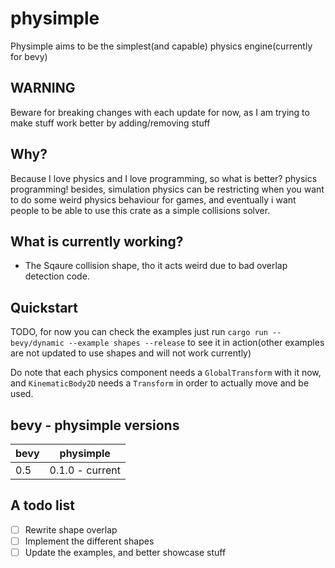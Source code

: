 # physimple

Physimple aims to be the simplest(and capable) physics engine(currently for bevy)

## WARNING

Beware for breaking changes with each update for now, as I am trying to make stuff work better by adding/removing stuff

## Why?

Because I love physics and I love programming, so what is better? physics programming!
besides, simulation physics can be restricting when you want to do some weird physics behaviour for games,
and eventually i want people to be able to use this crate as a simple collisions solver.

## What is currently working?

- The Sqaure collision shape, tho it acts weird due to bad overlap detection code.

## Quickstart

TODO, for now you can check the examples
just run
`cargo run --bevy/dynamic --example shapes --release`
to see it in action(other examples are not updated to use shapes and will not work currently)

Do note that each physics component needs a `GlobalTransform` with it now,
and `KinematicBody2D` needs a `Transform` in order to actually move and be used.

## bevy - physimple versions

| bevy | physimple       |
|------|-----------------|
| 0.5  | 0.1.0 - current |

## A todo list

- [ ] Rewrite shape overlap
- [ ] Implement the different shapes
- [ ] Update the examples, and better showcase stuff
